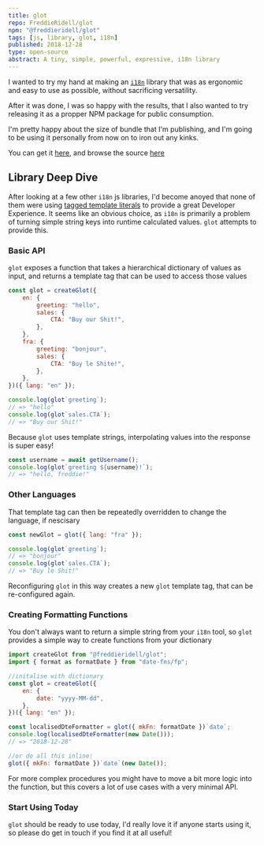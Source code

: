 ```yaml
---
title: glot
repo: FreddieRidell/glot
npm: "@freddieridell/glot"
tags: [js, library, glot, i18n]
published: 2018-12-28
type: open-source
abstract: A tiny, simple, powerful, expressive, i18n library
---
```


I wanted to try my hand at making an [`i18n`][i18n] library that was as ergonomic and easy to use as possible, without sacrificing versatility.

After it was done, I was so happy with the results, that I also wanted to try releasing it as a propper NPM package for public consumption.

I'm pretty happy about the size of bundle that I'm publishing, and I'm going to be using it personally from now on to iron out any kinks.

You can get it [here][npm], and browse the source [here][repo]

## Library Deep Dive

After looking at a few other `i18n` js libraries, I'd become anoyed that none of them were using [tagged template literals][templates] to provide a great Developer Experience. It seems like an obvious choice, as `i18n` is primarily a problem of turning simple string keys into runtime calculated values. `glot` attempts to provide this.

### Basic API

`glot` exposes a function that takes a hierarchical dictionary of values as input, and returns a template tag that can be used to access those values

```js
const glot = createGlot({
	en: {
		greeting: "hello",
		sales: {
			CTA: "Buy our Shit!",
		},
	},
	fra: {
		greeting: "bonjour",
		sales: {
			CTA: "Buy le Shite!",
		},
	},
})({ lang: "en" });

console.log(glot`greeting`);
// => "hello"
console.log(glot`sales.CTA`);
// => "Buy our Shit!"
```

Because `glot` uses template strings, interpolating values into the response is super easy!

```javascript
const username = await getUsername();
console.log(glot`greeting ${username}!`);
// => "hello, freddie!"
```

### Other Languages

That template tag can then be repeatedly overridden to change the language, if nescisary

```javascript
const newGlot = glot({ lang: "fra" });

console.log(glot`greeting`);
// => "bonjour"
console.log(glot`sales.CTA`);
// => "Buy le Shit!"
```

Reconfiguring `glot` in this way creates a new `glot` template tag, that can be re-configured again.

### Creating Formatting Functions

You don't always want to return a simple string from your `i18n` tool, so `glot` provides a simple way to create functions from your dictionary

```javascript
import createGlot from "@freddieridell/glot";
import { format as formatDate } from "date-fns/fp";

//initalise with dictionary
const glot = createGlot({
	en: {
		date: "yyyy-MM-dd",
	},
})({ lang: "en" });

const localisedDteFormatter = glot({ mkFn: formatDate })`date`;
console.log(localisedDteFormatter(new Date()));
// => "2018-12-28"

//or do all this inline:
glot({ mkFn: formatDate })`date`(new Date());
```

For more complex procedures you might have to move a bit more logic into the function, but this covers a lot of use cases with a very minimal API.

### Start Using Today

`glot` should be ready to use today, I'd really love it if anyone starts using it, so please do get in touch if you find it at all useful!

[templates]: https://developer.mozilla.org/en-US/docs/Web/JavaScript/Reference/Template_literals
[i18n]: https://en.wikipedia.org/wiki/Internationalization_and_localization
[repo]: https://github.com/FreddieRidell/glot
[npm]: https://www.npmjs.com/package/@freddieridell/glot
